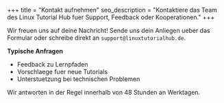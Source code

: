 +++
title = "Kontakt aufnehmen"
seo_description = "Kontaktiere das Team des Linux Tutorial Hub fuer Support, Feedback oder Kooperationen."
+++

Wir freuen uns auf deine Nachricht! Sende uns dein Anliegen ueber das Formular oder schreibe direkt an `support@linuxtutorialhub.de`.

**Typische Anfragen**
- Feedback zu Lernpfaden
- Vorschlaege fuer neue Tutorials
- Unterstuetzung bei technischen Problemen

Wir antworten in der Regel innerhalb von 48 Stunden an Werktagen.

